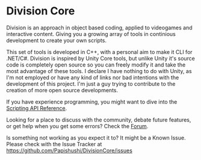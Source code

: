 # Division Core
Division is an approach in object based coding, applied to videogames and interactive content. Giving you a growing array of tools in continious development to create your own scripts.

This set of tools is developed in C++, with a personal aim to make it CLI for .NET/C#.
Division is inspired by Unity Core tools, but unlike Unity it's source code is completely open source so you can freely modify it and take the most advantage of these tools. I declare I have nothing to do with Unity, as I'm not employed or have any kind of links nor bad intentions with the development of this project. I'm just a guy trying to contribute to the creation of more open source developments.

If you have experience programming, you might want to dive into the [Scripting API Reference](https://github.com/Papishushi/DivisionCore/wiki/).  

Looking for a place to discuss with the community, debate future features, or get help when you get some errors? Check the [Forum](https://github.com/Papishushi/DivisionCore/discussions).  

Is something not working as you expect it to? It might be a Known Issue.   
Please check with the Issue Tracker at <https://github.com/Papishushi/DivisionCore/issues>
